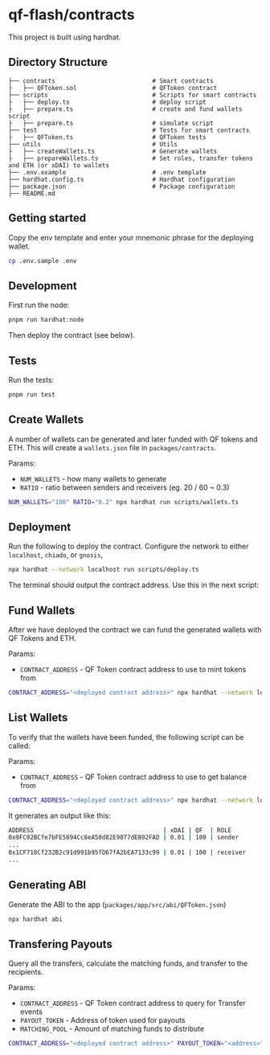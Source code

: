 # qf-flash/contracts

This project is built using hardhat.

## Directory Structure

```
├── contracts                           # Smart contracts
├   ├── QFToken.sol                     # QFToken contract
├── scripts                             # Scripts for smart contracts
├   ├── deploy.ts                       # deploy script
├   ├── prepare.ts                      # create and fund wallets script
├   ├── prepare.ts                      # simulate script
├── test                                # Tests for smart contracts
├   ├── QFToken.ts                      # QFToken tests
├── utils                               # Utils
├   ├── createWallets.ts                # Generate wallets
├   ├── prepareWallets.ts               # Set roles, transfer tokens and ETH (or xDAI) to wallets
├── .env.example                        # .env template
├── hardhat.config.ts                   # Hardhat configuration
├── package.json                        # Package configuration
├── README.md
```

## Getting started

Copy the env template and enter your mnemonic phrase for the deploying wallet.

```sh
cp .env.sample .env
```

## Development

First run the node:

```sh
pnpm run hardhat:node
```

Then deploy the contract (see below).

## Tests

Run the tests:

```sh
pnpm run test
```

## Create Wallets

A number of wallets can be generated and later funded with QF tokens and ETH. This will create a `wallets.json` file in `packages/contracts`.

Params:

- `NUM_WALLETS` - how many wallets to generate
- `RATIO` - ratio between senders and receivers (eg. 20 / 60 ~ 0.3)

```sh
NUM_WALLETS="100" RATIO="0.2" npx hardhat run scripts/wallets.ts
```

## Deployment

Run the following to deploy the contract. Configure the network to either `localhost`, `chiado`, or `gnosis`,

```sh
npx hardhat --network localhost run scripts/deploy.ts
```

The terminal should output the contract address. Use this in the next script:

## Fund Wallets

After we have deployed the contract we can fund the generated wallets with QF Tokens and ETH.

Params:

- `CONTRACT_ADDRESS` - QF Token contract address to use to mint tokens from

```sh
CONTRACT_ADDRESS="<deployed contract address>" npx hardhat --network localhost run scripts/prepare.ts
```

## List Wallets

To verify that the wallets have been funded, the following script can be called:

Params:

- `CONTRACT_ADDRESS` - QF Token contract address to use to get balance from

```sh
CONTRACT_ADDRESS="<deployed contract address>" npx hardhat --network localhost run scripts/list-wallets.ts
```

It generates an output like this:

```sh
ADDRESS                                    | xDAI | QF  | ROLE
0x9FC82BCfe7bFE5894Cc8eA50d82E9077dEB92FAD | 0.01 | 100 | sender
...
0x1CF718Cf232B2c91d991b95fD67fA2bEA7133c99 | 0.01 | 100 | receiver
...
```

## Generating ABI

Generate the ABI to the app (`packages/app/src/abi/QFToken.json`)

```sh
npx hardhat abi
```

## Transfering Payouts

Query all the transfers, calculate the matching funds, and transfer to the recipients.

Params:

- `CONTRACT_ADDRESS` - QF Token contract address to query for Transfer events
- `PAYOUT_TOKEN` - Address of token used for payouts
- `MATCHING_POOL` - Amount of matching funds to distribute

```sh
CONTRACT_ADDRESS="<deployed contract address>" PAYOUT_TOKEN="<address>" MATCHING_POOL="<amount to distribute>" npx hardhat run --network localhost scripts/payout.ts

```
